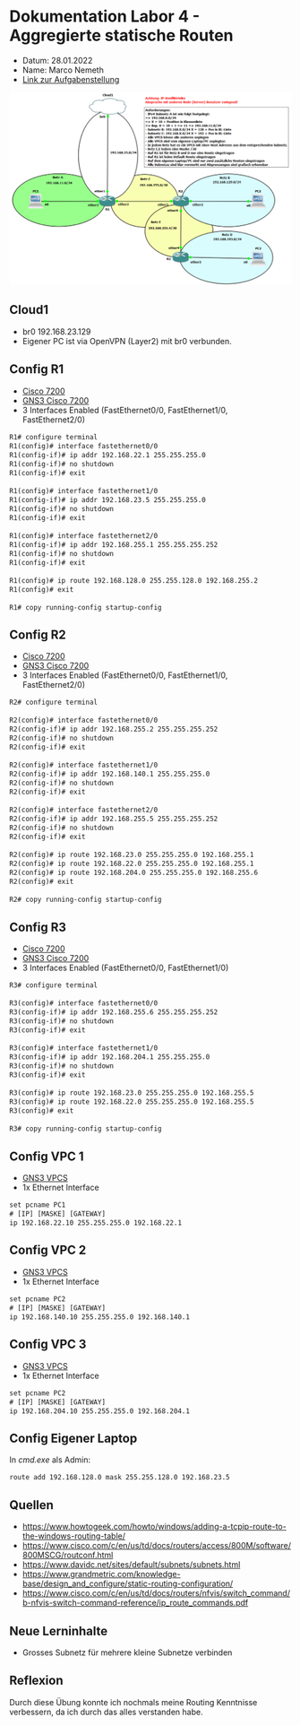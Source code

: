 # Dokumentation Labor 4 - Aggregierte statische Routen

 - Datum: 28.01.2022
 - Name: Marco Nemeth
 - [Link zur Aufgabenstellung](https://gitlab.com/ch-tbz-it/Stud/m129/-/tree/main/07_GNS3%20Labor%20Anforderungen#5-labor-4-gns3-labor-4-aggregierte-statische-routen)

![GNS3 Screenshot meines Labors](../images/Labor4.PNG)

## Cloud1
 - br0 192.168.23.129
 - Eigener PC ist via OpenVPN (Layer2) mit br0 verbunden. 

## Config R1
 - [Cisco 7200](https://www.cisco.com/c/en/us/support/routers/7200-series-routers/series.html)
 - [GNS3 Cisco 7200](https://www.gns3.com/marketplace/appliances/cisco-7200)
 - 3 Interfaces Enabled (FastEthernet0/0, FastEthernet1/0, FastEthernet2/0)
```
R1# configure terminal
R1(config)# interface fastethernet0/0
R1(config-if)# ip addr 192.168.22.1 255.255.255.0
R1(config-if)# no shutdown
R1(config-if)# exit

R1(config)# interface fastethernet1/0
R1(config-if)# ip addr 192.168.23.5 255.255.255.0
R1(config-if)# no shutdown
R1(config-if)# exit

R1(config)# interface fastethernet2/0
R1(config-if)# ip addr 192.168.255.1 255.255.255.252
R1(config-if)# no shutdown
R1(config-if)# exit

R1(config)# ip route 192.168.128.0 255.255.128.0 192.168.255.2
R1(config)# exit

R1# copy running-config startup-config
```

## Config R2
 - [Cisco 7200](https://www.cisco.com/c/en/us/support/routers/7200-series-routers/series.html)
 - [GNS3 Cisco 7200](https://www.gns3.com/marketplace/appliances/cisco-7200)
 - 3 Interfaces Enabled (FastEthernet0/0, FastEthernet1/0, FastEthernet2/0)
```
R2# configure terminal

R2(config)# interface fastethernet0/0
R2(config-if)# ip addr 192.168.255.2 255.255.255.252
R2(config-if)# no shutdown
R2(config-if)# exit

R2(config)# interface fastethernet1/0
R2(config-if)# ip addr 192.168.140.1 255.255.255.0
R2(config-if)# no shutdown
R2(config-if)# exit

R2(config)# interface fastethernet2/0
R2(config-if)# ip addr 192.168.255.5 255.255.255.252
R2(config-if)# no shutdown
R2(config-if)# exit

R2(config)# ip route 192.168.23.0 255.255.255.0 192.168.255.1
R2(config)# ip route 192.168.22.0 255.255.255.0 192.168.255.1
R2(config)# ip route 192.168.204.0 255.255.255.0 192.168.255.6
R2(config)# exit

R2# copy running-config startup-config
```

## Config R3
 - [Cisco 7200](https://www.cisco.com/c/en/us/support/routers/7200-series-routers/series.html)
 - [GNS3 Cisco 7200](https://www.gns3.com/marketplace/appliances/cisco-7200)
 - 3 Interfaces Enabled (FastEthernet0/0, FastEthernet1/0)
```
R3# configure terminal

R3(config)# interface fastethernet0/0
R3(config-if)# ip addr 192.168.255.6 255.255.255.252
R3(config-if)# no shutdown
R3(config-if)# exit

R3(config)# interface fastethernet1/0
R3(config-if)# ip addr 192.168.204.1 255.255.255.0
R3(config-if)# no shutdown
R3(config-if)# exit

R3(config)# ip route 192.168.23.0 255.255.255.0 192.168.255.5
R3(config)# ip route 192.168.22.0 255.255.255.0 192.168.255.5
R3(config)# exit

R3# copy running-config startup-config
```

## Config VPC 1
- [GNS3 VPCS](https://docs.gns3.com/docs/emulators/vpcs/)
- 1x Ethernet Interface
```
set pcname PC1
# [IP] [MASKE] [GATEWAY]
ip 192.168.22.10 255.255.255.0 192.168.22.1
```

## Config VPC 2
- [GNS3 VPCS](https://docs.gns3.com/docs/emulators/vpcs/)
- 1x Ethernet Interface
```
set pcname PC2
# [IP] [MASKE] [GATEWAY]
ip 192.168.140.10 255.255.255.0 192.168.140.1
```

## Config VPC 3
- [GNS3 VPCS](https://docs.gns3.com/docs/emulators/vpcs/)
- 1x Ethernet Interface
```
set pcname PC2
# [IP] [MASKE] [GATEWAY]
ip 192.168.204.10 255.255.255.0 192.168.204.1
```

## Config Eigener Laptop
In *cmd.exe* als Admin:
```
route add 192.168.128.0 mask 255.255.128.0 192.168.23.5
```

## Quellen
 - https://www.howtogeek.com/howto/windows/adding-a-tcpip-route-to-the-windows-routing-table/
 - https://www.cisco.com/c/en/us/td/docs/routers/access/800M/software/800MSCG/routconf.html
 - https://www.davidc.net/sites/default/subnets/subnets.html
 - https://www.grandmetric.com/knowledge-base/design_and_configure/static-routing-configuration/
 - https://www.cisco.com/c/en/us/td/docs/routers/nfvis/switch_command/b-nfvis-switch-command-reference/ip_route_commands.pdf

## Neue Lerninhalte
 - Grosses Subnetz für mehrere kleine Subnetze verbinden

## Reflexion
Durch diese Übung konnte ich nochmals meine Routing Kenntnisse verbessern, da ich durch das alles verstanden habe.
